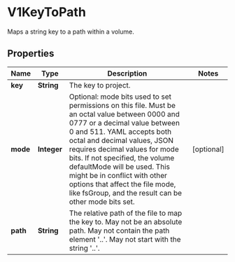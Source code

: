 

# V1KeyToPath

Maps a string key to a path within a volume.

## Properties

| Name | Type | Description | Notes |
|------------ | ------------- | ------------- | -------------|
|**key** | **String** | The key to project. |  |
|**mode** | **Integer** | Optional: mode bits used to set permissions on this file. Must be an octal value between 0000 and 0777 or a decimal value between 0 and 511. YAML accepts both octal and decimal values, JSON requires decimal values for mode bits. If not specified, the volume defaultMode will be used. This might be in conflict with other options that affect the file mode, like fsGroup, and the result can be other mode bits set. |  [optional] |
|**path** | **String** | The relative path of the file to map the key to. May not be an absolute path. May not contain the path element &#39;..&#39;. May not start with the string &#39;..&#39;. |  |



